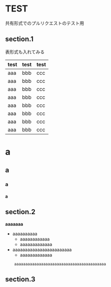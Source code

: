 TEST
====

共有形式でのプルリクエストのテスト用

section.1
-----------


表形式も入れてみる

|test |  test |  test
|-----|-------|----------
|aaa  |  bbb  |  ccc
|aaa  |  bbb  |  ccc
|aaa  |  bbb  |  ccc
|aaa  |  bbb  |  ccc
|aaa  |  bbb  |  ccc
|aaa  |  bbb  |  ccc
|aaa  |  bbb  |  ccc
|aaa  |  bbb  |  ccc

# a
## a
### a
#### a

section.2
-----------
__aaaaaaa__

+	aaaaaaaaaa
	-	aaaaaaaaaaaa
	-	aaaaaaaaaaaaa
+	aaaaaaaaaaaaaaaaaaaaaaaa
	-	aaaaaaaaaaaaa


```
	aaaaaaaaaaaaaaaaaaaaaaaaaaaaaaaaaaaaaaaaa
```

section.3
-----------
